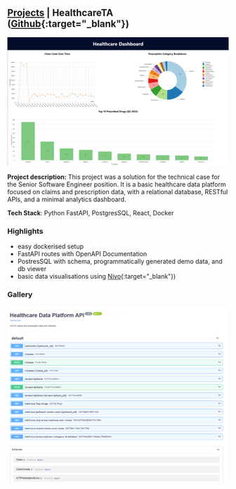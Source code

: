 ## [Projects](/portfolio/) | HealthcareTA ([Github](https://github.com/innpyt/healthcare-ta/){:target="_blank"})
<a href="../images/healthcare/home.png" class="glightbox">
<img src="../images/healthcare/home.png"/>
</a>

**Project description:** This project was a solution for the technical case for the Senior Software Engineer position. It is a basic healthcare data platform focused on claims and prescription data, with a relational database, RESTful APIs, and a minimal analytics dashboard.

**Tech Stack**: Python FastAPI, PostgresSQL, React, Docker

### Highlights
- easy dockerised setup
- FastAPI routes with OpenAPI Documentation
- PostresSQL with schema, programmatically generated demo data, and db viewer
- basic data visualisations using [Nivo](https://nivo.rocks/){:target="_blank"})


### Gallery

<img src="../images/healthcare/api.png"/>
